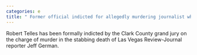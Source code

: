 ```yaml
---
categories: e
title: " Former official indicted for allegedly murdering journalist who investigated him"
---
```

Robert Telles has been formally indicted by the Clark County grand jury on the charge of murder in the stabbing death of Las Vegas Review-Journal reporter Jeff German.
